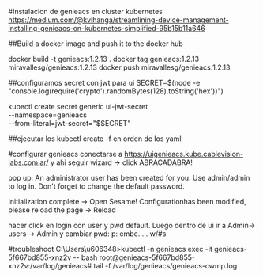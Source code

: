 #Instalacion de genieacs en cluster kubernetes
https://medium.com/@kvihanga/streamlining-device-management-installing-genieacs-on-kubernetes-simplified-95b15b11a646

##Build a docker image and push it to the docker hub

docker build -t genieacs:1.2.13 .
docker tag genieacs:1.2.13 miravallesg/genieacs:1.2.13
docker push miravallesg/genieacs:1.2.13

##configuramos secret con jwt para ui
SECRET=$(node -e "console.log(require('crypto').randomBytes(128).toString('hex'))")

kubectl create secret generic ui-jwt-secret \
  --namespace=genieacs \
  --from-literal=jwt-secret="$SECRET"

##ejecutar los kubectl create -f en orden de los yaml


#configurar genieacs
conectarse a https://uigenieacs.kube.cablevision-labs.com.ar/
y ahi seguir wizard -> click ABRACADABRA!

pop up:
An administrator user has been created for you. Use admin/admin to log in. Don't forget to change the default password.

Initialization complete -> Open Sesame!
Configurationhas been modified, please reload the page -> Reload

hacer click en login con user y pwd default. Luego dentro de ui ir a Admin-> users -> Admin y cambiar pwd:
p: embe..... w/#s


#troubleshoot
C:\Users\u606348>kubectl -n genieacs exec -it genieacs-5f667bd855-xnz2v -- bash
root@genieacs-5f667bd855-xnz2v:/var/log/genieacs# tail -f /var/log/genieacs/genieacs-cwmp.log


